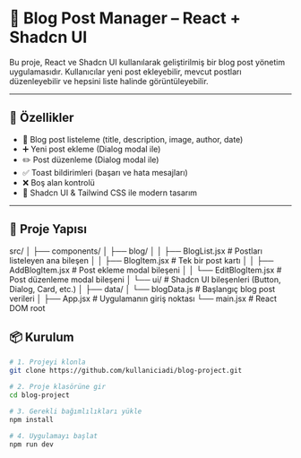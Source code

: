 # 📘 Blog Post Manager – React + Shadcn UI

Bu proje, React ve Shadcn UI kullanılarak geliştirilmiş bir blog post yönetim uygulamasıdır. Kullanıcılar yeni post ekleyebilir, mevcut postları düzenleyebilir ve hepsini liste halinde görüntüleyebilir.

---

## 🚀 Özellikler

- 📝 Blog post listeleme (title, description, image, author, date)
- ➕ Yeni post ekleme (Dialog modal ile)
- ✏️ Post düzenleme (Dialog modal ile)
- ✅ Toast bildirimleri (başarı ve hata mesajları)
- ❌ Boş alan kontrolü
- 🎨 Shadcn UI & Tailwind CSS ile modern tasarım

---

## 📁 Proje Yapısı

src/
│
├── components/
│ ├── blog/
│ │ ├── BlogList.jsx # Postları listeleyen ana bileşen
│ │ ├── BlogItem.jsx # Tek bir post kartı
│ │ ├── AddBlogItem.jsx # Post ekleme modal bileşeni
│ │ └── EditBlogItem.jsx # Post düzenleme modal bileşeni
│ └── ui/ # Shadcn UI bileşenleri (Button, Dialog, Card, etc.)
│
├── data/
│ └── blogData.js # Başlangıç blog post verileri
│
├── App.jsx # Uygulamanın giriş noktası
└── main.jsx # React DOM root


## 📦 Kurulum

```bash
# 1. Projeyi klonla
git clone https://github.com/kullaniciadi/blog-project.git

# 2. Proje klasörüne gir
cd blog-project

# 3. Gerekli bağımlılıkları yükle
npm install

# 4. Uygulamayı başlat
npm run dev
